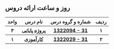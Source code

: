 <a name="Course-Table"></a>
## روز و ساعت ارائه دروس
<div dir="ltr">
<table style="width:100%">
  <tr>      
    <th >واحد</th>
    <th>نام درس</th>
    <th> شماره و گروه درس</th>
    <th>ردیف</th>
  </tr>
  <tr>
    <th >۳</th>
    <th><a href="">پروژه پایانی</a></th>
    <th><a href="">1322094 - 31</a></th>
    <th>۱</th>
  </tr>
   <tr>
    <th>۱</th>
     <th><a href="part">کارآموزی</a></th>
    <th ><a href="">1322029 - 31</a></th>
    <th>۲</th>
  </tr>
</table>
</div>
